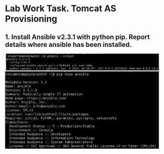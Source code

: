 # Lab Work Task. Tomcat AS Provisioning
## 1. Install Ansible v2.3.1 with python pip. Report details where ansible has been installed.
  <img src="day1/pics/1.jpg">
  <img src="day1/pics/2.jpg">
